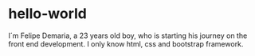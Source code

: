 # hello-world

I´m Felipe Demaria, a 23 years old boy, who is starting his journey on the front end development. I only know html, css and bootstrap framework.
